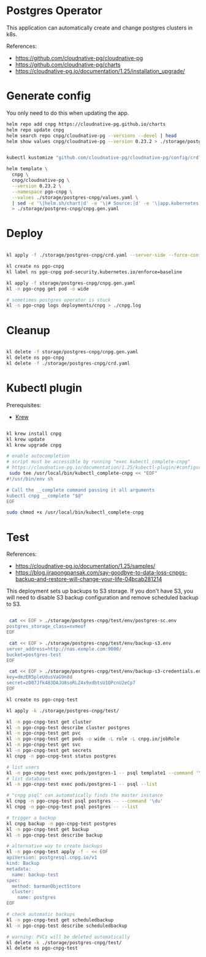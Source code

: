 
# Postgres Operator

This application can automatically create and change postgres clusters in k8s.

References:
- https://github.com/cloudnative-pg/cloudnative-pg
- https://github.com/cloudnative-pg/charts
- https://cloudnative-pg.io/documentation/1.25/installation_upgrade/

# Generate config

You only need to do this when updating the app.

```bash
helm repo add cnpg https://cloudnative-pg.github.io/charts
helm repo update cnpg
helm search repo cnpg/cloudnative-pg --versions --devel | head
helm show values cnpg/cloudnative-pg --version 0.23.2 > ./storage/postgres-cnpg/default-values.yaml
```

```bash

kubectl kustomize "github.com/cloudnative-pg/cloudnative-pg/config/crd?ref=v1.25.1" > ./storage/postgres-cnpg/crd.yaml

helm template \
  cnpg \
  cnpg/cloudnative-pg \
  --version 0.23.2 \
  --namespace pgo-cnpg \
  --values ./storage/postgres-cnpg/values.yaml \
  | sed -e '\|helm.sh/chart|d' -e '\|# Source:|d' -e '\|app.kubernetes.io/managed-by|d' -e '\|app.kubernetes.io/instance|d' -e '\|app.kubernetes.io/part-of|d' \
  > ./storage/postgres-cnpg/cnpg.gen.yaml

```

# Deploy

```bash

kl apply -f ./storage/postgres-cnpg/crd.yaml --server-side --force-conflicts

kl create ns pgo-cnpg
kl label ns pgo-cnpg pod-security.kubernetes.io/enforce=baseline

kl apply -f storage/postgres-cnpg/cnpg.gen.yaml
kl -n pgo-cnpg get pod -o wide

# sometimes postgres operator is stuck
kl -n pgo-cnpg logs deployments/cnpg > ./cnpg.log

```

# Cleanup

```bash

kl delete -f storage/postgres-cnpg/cnpg.gen.yaml
kl delete ns pgo-cnpg
kl delete -f ./storage/postgres-cnpg/crd.yaml

```

# Kubectl plugin

Prerequisites:
- [Krew](../../docs/k8s/krew.md#install)

```bash

kl krew install cnpg
kl krew update
kl krew upgrade cnpg

# enable autocompletion
# script must be accessible by running "exec kubectl_complete-cnpg"
# https://cloudnative-pg.io/documentation/1.25/kubectl-plugin/#configuring-auto-completion
 sudo tee /usr/local/bin/kubectl_complete-cnpg << "EOF"
#!/usr/bin/env sh

# Call the __complete command passing it all arguments
kubectl cnpg __complete "$@"
EOF

sudo chmod +x /usr/local/bin/kubectl_complete-cnpg

```

# Test

References:
- https://cloudnative-pg.io/documentation/1.25/samples/
- https://blog.jirapongpansak.com/say-goodbye-to-data-loss-cnpgs-backup-and-restore-will-change-your-life-04bcab281214

This deployment sets up backups to S3 storage.
If you don't have S3, you will need to disable S3 backup configuration
and remove scheduled backup to S3.

```bash

 cat << EOF > ./storage/postgres-cnpg/test/env/postgres-sc.env
postgres_storage_class=nvmeof
EOF

 cat << EOF > ./storage/postgres-cnpg/test/env/backup-s3.env
server_address=http://nas.exmple.com:9000/
bucket=postgres-test
EOF

 cat << EOF > ./storage/postgres-cnpg/test/env/backup-s3-credentials.env
key=dmzER5pleUdusVaG9n8d
secret=zD07Jfk483DAJU8soRLZ4x9xdbtsU1QPcnU2eCp7
EOF

kl create ns pgo-cnpg-test

kl apply -k ./storage/postgres-cnpg/test/

kl -n pgo-cnpg-test get cluster
kl -n pgo-cnpg-test describe cluster postgres
kl -n pgo-cnpg-test get pvc
kl -n pgo-cnpg-test get pods -o wide -L role -L cnpg.io/jobRole
kl -n pgo-cnpg-test get svc
kl -n pgo-cnpg-test get secrets
kl cnpg -n pgo-cnpg-test status postgres

# list users
kl -n pgo-cnpg-test exec pods/postgres-1 -- psql template1 --command '\du'
# list databases
kl -n pgo-cnpg-test exec pods/postgres-1 -- psql --list

# "cnpg psql" can automatically finds the master instance
kl cnpg -n pgo-cnpg-test psql postgres -- --command '\du'
kl cnpg -n pgo-cnpg-test psql postgres -- --list

# trigger a backup
kl cnpg backup -n pgo-cnpg-test postgres
kl -n pgo-cnpg-test get backup
kl -n pgo-cnpg-test describe backup

# alternative way to create backups
kl -n pgo-cnpg-test apply -f - << EOF
apiVersion: postgresql.cnpg.io/v1
kind: Backup
metadata:
  name: backup-test
spec:
  method: barmanObjectStore
  cluster:
    name: postgres
EOF

# check automatic backups
kl -n pgo-cnpg-test get scheduledbackup
kl -n pgo-cnpg-test describe scheduledbackup

# warning: PVCs will be deleted automatically
kl delete -k ./storage/postgres-cnpg/test/
kl delete ns pgo-cnpg-test

```
